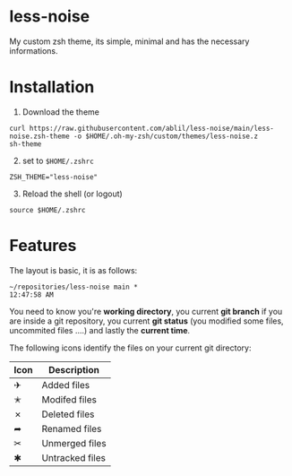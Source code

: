 # less-noise
My custom zsh theme, its simple, minimal and has the necessary informations.

# Installation
1. Download the theme
```shell
curl https://raw.githubusercontent.com/ablil/less-noise/main/less-noise.zsh-theme -o $HOME/.oh-my-zsh/custom/themes/less-noise.z
sh-theme
```
2. set to `$HOME/.zshrc`
```shell
ZSH_THEME="less-noise"
```
3. Reload the shell (or logout)
```shell
source $HOME/.zshrc
```

# Features
The layout is basic, it is as follows:
```shell
~/repositories/less-noise main *													12:47:58 AM
```
You need to know you're **working directory**, you current **git branch** if you are inside a git repository, you current **git status** (you modified some files, uncommited files ....) and lastly the **current time**.

The following icons identify the files on your current git directory:

| Icon | Description     |
|------|-----------------|
| ✈    | Added files     |
| ✭    | Modifed files   |
| ✗    | Deleted files   |
| ➦    | Renamed files   |
| ✂    | Unmerged files  |
| ✱    | Untracked files |

